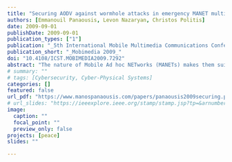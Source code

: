 ```yaml
---
title: "Securing AODV against wormhole attacks in emergency MANET multimedia communications"
authors: [Emmanouil Panaousis, Levon Nazaryan, Christos Politis]
date: 2009-09-01
publishDate: 2009-09-01
publication_types: ["1"]
publication: "_5th International Mobile Multimedia Communications Conference (Mobimedia 2009)_"
publication_short: "_Mobimedia 2009_"
doi: "10.4108/ICST.MOBIMEDIA2009.7292"
abstract: "The nature of Mobile Ad hoc NETworks (MANETs) makes them suitable to be utilized in the context of an extreme emergency for all rescue teams. We use the term emergency MANETs (eMANETs) in order to describe Next Generation Networks (NGNs) which are deployed in emergency cases such as forest fires and terrorist attacks. Secure routing in MANETs is critical. Due to the absence of a central authority, intermediate nodes act as routers forwarding packets across a multihop path. A well known attack against the conventional operation of routing protocols such as the Ad hoc On-demand Distance Vector (AODV) routing protocol, is the wormhole attack. Secure routing in eMANETs is critical due to the fact that secure multimedia communications should be established among the devices of the recovery workers. In this paper we propose a novel routing mechanism called AODV-Wormhole Attack Detection Reaction AODV-WADR to defend eMANETs against wormhole attacks. Our simulations are carried out using the network simulator ns-2 and they show that AODV-WADR does not introduce high overhead, reducing significantly the amount of packet loss caused by malicious wormhole nodes. These are critical requirements for eMANETs where lightweight security mechanisms should be applied and malicious activities should be circumvented."
# summary: ""
# tags: [Cybersecurity, Cyber-Physical Systems]
categories: []
featured: false
url_pdf: "https://www.manospanaousis.com/papers/panaousis2009securing.pdf"
# url_slides: "https://ieeexplore.ieee.org/stamp/stamp.jsp?tp=&arnumber=8894107"
image:
  caption: ""
  focal_point: ""
  preview_only: false
projects: [peace]
slides: ""

---
```

